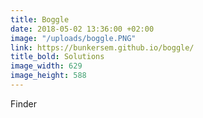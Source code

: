 ```yaml
---
title: Boggle
date: 2018-05-02 13:36:00 +02:00
image: "/uploads/boggle.PNG"
link: https://bunkersem.github.io/boggle/
title_bold: Solutions
image_width: 629
image_height: 588
---
```


Finder